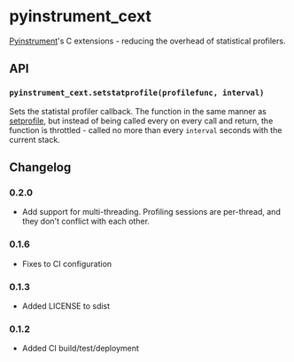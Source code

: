 pyinstrument_cext
=================

[Pyinstrument][1]'s C extensions - reducing the overhead of statistical profilers.

API
---

### `pyinstrument_cext.setstatprofile(profilefunc, interval)`

Sets the statistal profiler callback. The function in the same manner as [setprofile][2], but
instead of being called every on every call and return, the function is throttled - called no more
than every `interval` seconds with the current stack.

[1]: https://github.com/joerick/pyinstrument
[2]: https://docs.python.org/2/library/sys.html#sys.setprofile

Changelog
---------

### 0.2.0

- Add support for multi-threading. Profiling sessions are per-thread, and they
  don't conflict with each other.

### 0.1.6

- Fixes to CI configuration

### 0.1.3

- Added LICENSE to sdist

### 0.1.2

- Added CI build/test/deployment